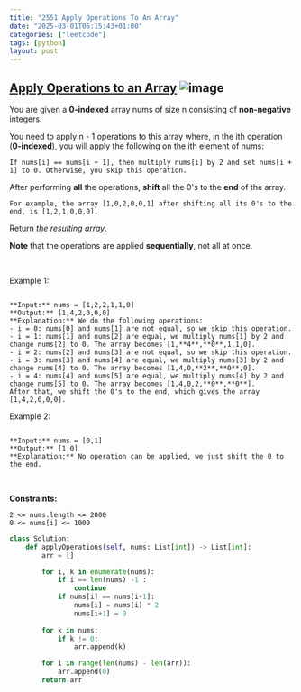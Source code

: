 ```yaml
---
title: "2551 Apply Operations To An Array"
date: "2025-03-01T05:15:43+01:00"
categories: ["leetcode"]
tags: [python]
layout: post
---
```


## [Apply Operations to an Array](https://leetcode.com/problems/apply-operations-to-an-array) ![image](https://img.shields.io/badge/Difficulty-Easy-brightgreen)

You are given a **0-indexed** array nums of size n consisting of **non-negative** integers.

You need to apply n - 1 operations to this array where, in the ith operation (**0-indexed**), you will apply the following on the ith element of nums:

	If nums[i] == nums[i + 1], then multiply nums[i] by 2 and set nums[i + 1] to 0. Otherwise, you skip this operation.

After performing **all** the operations, **shift** all the 0's to the **end** of the array.

	For example, the array [1,0,2,0,0,1] after shifting all its 0's to the end, is [1,2,1,0,0,0].

Return *the resulting array*.

**Note** that the operations are applied **sequentially**, not all at once.

 

Example 1:

```

**Input:** nums = [1,2,2,1,1,0]
**Output:** [1,4,2,0,0,0]
**Explanation:** We do the following operations:
- i = 0: nums[0] and nums[1] are not equal, so we skip this operation.
- i = 1: nums[1] and nums[2] are equal, we multiply nums[1] by 2 and change nums[2] to 0. The array becomes [1,**4**,**0**,1,1,0].
- i = 2: nums[2] and nums[3] are not equal, so we skip this operation.
- i = 3: nums[3] and nums[4] are equal, we multiply nums[3] by 2 and change nums[4] to 0. The array becomes [1,4,0,**2**,**0**,0].
- i = 4: nums[4] and nums[5] are equal, we multiply nums[4] by 2 and change nums[5] to 0. The array becomes [1,4,0,2,**0**,**0**].
After that, we shift the 0's to the end, which gives the array [1,4,2,0,0,0].

```

Example 2:

```

**Input:** nums = [0,1]
**Output:** [1,0]
**Explanation:** No operation can be applied, we just shift the 0 to the end.

```

 

**Constraints:**

	2 <= nums.length <= 2000
	0 <= nums[i] <= 1000

```python
class Solution:
    def applyOperations(self, nums: List[int]) -> List[int]:
        arr = []

        for i, k in enumerate(nums):
            if i == len(nums) -1 :
                continue
            if nums[i] == nums[i+1]:
                nums[i] = nums[i] * 2
                nums[i+1] = 0
        
        for k in nums:
            if k != 0:
                arr.append(k)

        for i in range(len(nums) - len(arr)):
            arr.append(0)
        return arr


        
```